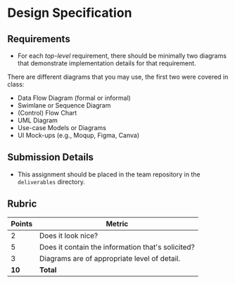 # Design Specification

## Requirements
* For each _top-level_ requirement, there should be minimally two diagrams that demonstrate implementation details for that requirement.

There are different diagrams that you may use, the first two were covered in class:
* Data Flow Diagram (formal or informal)
* Swimlane or Sequence Diagram
* (Control) Flow Chart
* UML Diagram
* Use-case Models or Diagrams
* UI Mock-ups (e.g., Moqup, Figma, Canva)

## Submission Details
* This assignment should be placed in the team repository in the `deliverables` directory.

## Rubric
| Points | Metric                                            |
| ------ | ------------------------------------------------- |
| 2      | Does it look nice?                                |
| 5      | Does it contain the information that's solicited? |
| 3      | Diagrams are of appropriate level of detail.      |
| **10** | **Total**                                         |